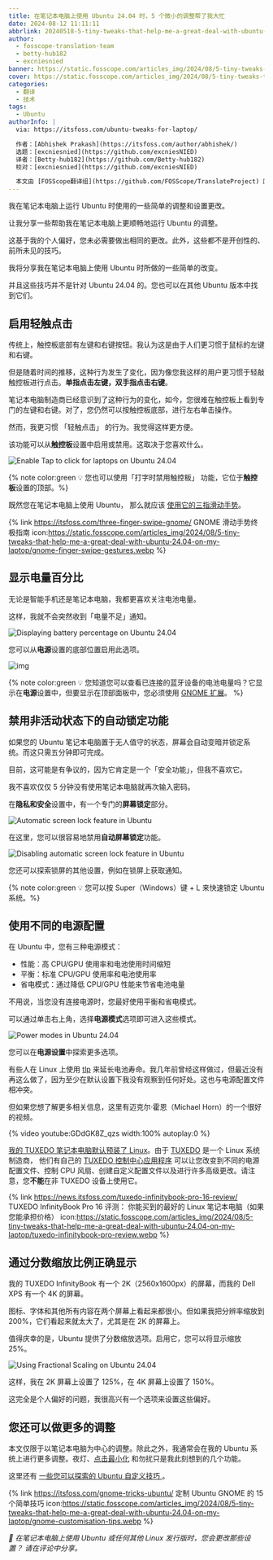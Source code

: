 ```yaml
---
title: 在笔记本电脑上使用 Ubuntu 24.04 时，5 个微小的调整帮了我大忙
date: 2024-08-12 11:11:11
abbrlink: 20240518-5-tiny-tweaks-that-help-me-a-great-deal-with-ubuntu-24.04-on-my-laptop
author:
  - fosscope-translation-team
  - betty-hub182
  - excniesnied
banner: https://static.fosscope.com/articles_img/2024/08/5-tiny-tweaks-that-help-me-a-great-deal-with-ubuntu-24.04-on-my-laptop/ubuntu-laptop-tiny-tweaks.webp
cover: https://static.fosscope.com/articles_img/2024/08/5-tiny-tweaks-that-help-me-a-great-deal-with-ubuntu-24.04-on-my-laptop/ubuntu-laptop-tiny-tweaks.webp
categories:
  - 翻译
  - 技术
tags:
  - Ubuntu
authorInfo: |
  via: https://itsfoss.com/ubuntu-tweaks-for-laptop/

  作者：[Abhishek Prakash](https://itsfoss.com/author/abhishek/)
  选题：[excniesnied](https://github.com/excniesNIED)
  译者：[Betty-hub182](https://github.com/Betty-hub182)
  校对：[excniesnied](https://github.com/excniesNIED)

  本文由 [FOSScope翻译组](https://github.com/FOSScope/TranslateProject) 原创编译，[开源观察](https://fosscope.com/) 荣誉推出
---
```


我在笔记本电脑上运行 Ubuntu 时使用的一些简单的调整和设置更改。

<!-- more -->

让我分享一些帮助我在笔记本电脑上更顺畅地运行 Ubuntu 的调整。

这基于我的个人偏好，您未必需要做出相同的更改。此外，这些都不是开创性的、前所未见的技巧。

我将分享我在笔记本电脑上使用 Ubuntu 时所做的一些简单的改变。

并且这些技巧并不是针对 Ubuntu 24.04 的。您也可以在其他 Ubuntu 版本中找到它们。

## 启用轻触点击

传统上，触控板底部有左键和右键按钮。我认为这是由于人们更习惯于鼠标的左键和右键。

但是随着时间的推移，这种行为发生了变化，因为像您我这样的用户更习惯于轻敲触控板进行点击。**单指点击左键，双手指点击右键**。

笔记本电脑制造商已经意识到了这种行为的变化，如今，您很难在触控板上看到专门的左键和右键。对了，您仍然可以按触控板底部，进行左右单击操作。

然而，我更习惯 「轻触点击」 的行为。我觉得这样更方便。

该功能可以从**触控板**设置中启用或禁用。这取决于您喜欢什么。

![Enable Tap to click for laptops on Ubuntu 24.04 ](https://static.fosscope.com/articles_img/2024/08/5-tiny-tweaks-that-help-me-a-great-deal-with-ubuntu-24.04-on-my-laptop/tap-to-click-ubuntu-24-04.webp)

{% note color:green 💡 您也可以使用「打字时禁用触控板」 功能，它位于**触控板**设置的顶部。%}

既然您在笔记本电脑上使用 Ubuntu， 那么就应该 [使用它的三指滑动手势](https://itsfoss.com/three-finger-swipe-gnome/)。

{% link https://itsfoss.com/three-finger-swipe-gnome/ GNOME 滑动手势终极指南 icon:https://static.fosscope.com/articles_img/2024/08/5-tiny-tweaks-that-help-me-a-great-deal-with-ubuntu-24.04-on-my-laptop/gnome-finger-swipe-gestures.webp %}

## 显示电量百分比

无论是智能手机还是笔记本电脑，我都更喜欢关注电池电量。

这样，我就不会突然收到「电量不足」通知。

![Displaying battery percentage on Ubuntu 24.04](https://static.fosscope.com/articles_img/2024/08/5-tiny-tweaks-that-help-me-a-great-deal-with-ubuntu-24.04-on-my-laptop/displaying-battery-percentage-ubuntu.webp)

您可以从**电源**设置的底部位置启用此选项。

![img](https://static.fosscope.com/articles_img/2024/08/5-tiny-tweaks-that-help-me-a-great-deal-with-ubuntu-24.04-on-my-laptop/display-battery-percentage-ubuntu-24-04.webp)

{% note color:green 💡 您知道您可以查看已连接的蓝牙设备的电池电量吗？它显示在**电源**设置中，但要显示在顶部面板中，您必须使用 [GNOME 扩展](https://extensions.gnome.org/extension/3991/bluetooth-battery)。 %}

## 禁用非活动状态下的自动锁定功能

如果您的 Ubuntu 笔记本电脑置于无人值守的状态，屏幕会自动变暗并锁定系统。而这只需五分钟即可完成。

目前，这可能是有争议的，因为它肯定是一个「安全功能」，但我不喜欢它。

我不喜欢仅仅 5 分钟没有使用笔记本电脑就再次输入密码。

在**隐私和安全**设置中，有一个专门的**屏幕锁定**部分。

![Automatic screen lock feature in Ubuntu](https://static.fosscope.com/articles_img/2024/08/5-tiny-tweaks-that-help-me-a-great-deal-with-ubuntu-24.04-on-my-laptop/screen-lock-settings-ubuntu-24-04.webp)

在这里，您可以很容易地禁用**自动屏幕锁定**功能。

![Disabling automatic screen lock feature in Ubuntu](https://static.fosscope.com/articles_img/2024/08/5-tiny-tweaks-that-help-me-a-great-deal-with-ubuntu-24.04-on-my-laptop/disable-automatic-screenlock-ubuntu.webp)

您还可以探索锁屏的其他设置，例如在锁屏上获取通知。

{% note color:green 💡 您可以按 Super（Windows）键 + L 来快速锁定 Ubuntu 系统。%}

## 使用不同的电源配置

在 Ubuntu 中，您有三种电源模式：

- 性能：高 CPU/GPU 使用率和电池使用时间缩短
- 平衡：标准 CPU/GPU 使用率和电池使用率
- 省电模式：通过降低 CPU/GPU 性能来节省电池电量

不用说，当您没有连接电源时，您最好使用平衡和省电模式。

可以通过单击右上角，选择**电源模式**选项即可进入这些模式。

![Power modes in Ubuntu 24.04](https://static.fosscope.com/articles_img/2024/08/5-tiny-tweaks-that-help-me-a-great-deal-with-ubuntu-24.04-on-my-laptop/power-profile-ubuntu-24-04.webp)

您可以在**电源设置**中探索更多选项。

有些人在 Linux 上使用 [tlp](https://linrunner.de/tlp/index.html) 来延长电池寿命。我几年前曾经这样做过，但最近没有再这么做了，因为至少在默认设置下我没有观察到任何好处。这也与电源配置文件相冲突。

但如果您想了解更多相关信息，这里有迈克尔·霍恩（Michael Horn）的一个很好的视频。

{% video youtube:GDdGK8Z_qzs width:100% autoplay:0 %}

[我的 TUXEDO 笔记本电脑默认预装了 Linux](https://itsfoss.com/get-linux-laptops/)。由于 [TUXEDO](https://www.tuxedocomputers.com/index.php) 是一个 Linux 系统制造商， 他们有自己的 [TUXEDO 控制中心应用程序](https://www.tuxedocomputers.com/en/TUXEDO-Control-Center-TCC.tuxedo) 可以让您改变到不同的电源配置文件、控制 CPU 风扇、创建自定义配置文件以及进行许多高级更改。请注意，您**不能**在非 TUXEDO 设备上使用它。

{% link https://news.itsfoss.com/tuxedo-infinitybook-pro-16-review/ TUXEDO InfinityBook Pro 16 评测： 你能买到的最好的 Linux 笔记本电脑（如果您能承担价格） icon:https://static.fosscope.com/articles_img/2024/08/5-tiny-tweaks-that-help-me-a-great-deal-with-ubuntu-24.04-on-my-laptop/tuxedo-infinitybook-pro-review.webp %}

## 通过分数缩放比例正确显示

我的 TUXEDO InfinityBook 有一个 2K（2560x1600px）的屏幕，而我的 Dell XPS 有一个 4K 的屏幕。

图标、字体和其他所有内容在两个屏幕上看起来都很小。但如果我把分辨率缩放到 200%，它们看起来就太大了，尤其是在 2K 的屏幕上。

值得庆幸的是，Ubuntu 提供了分数缩放选项。启用它，您可以将显示缩放 25%。

![Using Fractional Scaling on Ubuntu 24.04](https://static.fosscope.com/articles_img/2024/08/5-tiny-tweaks-that-help-me-a-great-deal-with-ubuntu-24.04-on-my-laptop/enable-fractional-scaling.webp)

这样，我在 2K 屏幕上设置了 125%，在 4K 屏幕上设置了 150%。

这完全是个人偏好的问题，我很高兴有一个选项来设置这些偏好。

## 您还可以做更多的调整

本文仅限于以笔记本电脑为中心的调整。除此之外，我通常会在我的 Ubuntu 系统上进行更多调整。夜灯、[点击最小化](https://itsfoss.com/click-to-minimize-ubuntu/) 和勿扰只是我此刻想到的几个功能。

这里还有 [一些您可以探索的 Ubuntu 自定义技巧 ](https://itsfoss.com/gnome-tricks-ubuntu/)。

{% link https://itsfoss.com/gnome-tricks-ubuntu/ 定制 Ubuntu GNOME 的 15 个简单技巧 icon:https://static.fosscope.com/articles_img/2024/08/5-tiny-tweaks-that-help-me-a-great-deal-with-ubuntu-24.04-on-my-laptop/gnome-customisation-tips.webp %}

*💬 在笔记本电脑上使用 Ubuntu 或任何其他 Linux 发行版时，您会更改那些设置？ 请在评论中分享。*
